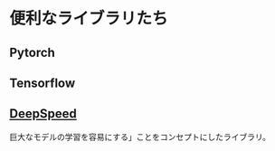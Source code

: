 # 便利なライブラリたち

## Pytorch

## Tensorflow

## [DeepSpeed](https://github.com/microsoft/DeepSpeed)

巨大なモデルの学習を容易にする」ことをコンセプトにしたライブラリ。
